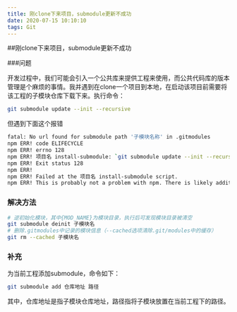 ```yaml
---
title: 刚clone下来项目，submodule更新不成功
date: 2020-07-15 10:10:10
tags: Git
---
```


##刚clone下来项目，submodule更新不成功

###问题

开发过程中，我们可能会引入一个公共库来提供工程来使用，而公共代码库的版本管理是个麻烦的事情。我并遇到在clone一个项目到本地，在启动该项目前需要将该工程的子模块仓库下载下来。执行命令：

```bash
git submodule update --init --recursive
```

但遇到下面这个报错

```bash
fatal: No url found for submodule path '子模块名称' in .gitmodules
npm ERR! code ELIFECYCLE
npm ERR! errno 128
npm ERR! 项目名 install-submodule: `git submodule update --init --recursive`
npm ERR! Exit status 128
npm ERR!
npm ERR! Failed at the 项目名 install-submodule script.
npm ERR! This is probably not a problem with npm. There is likely additional logging output above.
```

### 解决方法

```bash
# 逆初始化模块，其中{MOD_NAME}为模块目录，执行后可发现模块目录被清空
git submodule deinit 子模块名
# 删除.gitmodules中记录的模块信息（--cached选项清除.git/modules中的缓存）
git rm --cached 子模块名
```

### 补充

为当前工程添加submodule，命令如下：

```bash
git submodule add 仓库地址 路径
```

其中，仓库地址是指子模块仓库地址，路径指将子模块放置在当前工程下的路径。 